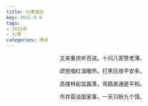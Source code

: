 ```yaml
---
title: 七律酒后
key: 2015.9.9
tags: 
- 2015年 
- 七律
categories: 律诗
---
```


<p align="center">又来重庆听百说。十问八答赞老薄。
</p>
<p align="center">颂党唱红温暖热，打黑压痞平安多。
</p>
<p align="center">高楼林起显磊落，弯路直通是平和。
</p>
<p align="center">市井莫谈国家事，一天只盼九个馍。
</p>
